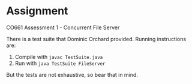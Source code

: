 # Assignment

CO661 Assessment 1 - Concurrent File Server

There is a test suite that Dominic Orchard provided. Running instructions are:

1. Compile with `javac TestSuite.java`
2. Run with `java TestSuite FileServer`

But the tests are not exhaustive, so bear that in mind.
